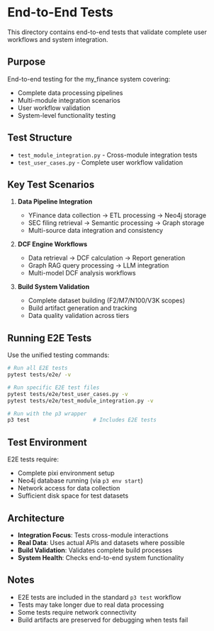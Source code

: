 # End-to-End Tests

This directory contains end-to-end tests that validate complete user workflows and system integration.

## Purpose

End-to-end testing for the my_finance system covering:
- Complete data processing pipelines
- Multi-module integration scenarios
- User workflow validation
- System-level functionality testing

## Test Structure

- `test_module_integration.py` - Cross-module integration tests
- `test_user_cases.py` - Complete user workflow validation

## Key Test Scenarios

1. **Data Pipeline Integration**
   - YFinance data collection → ETL processing → Neo4j storage
   - SEC filing retrieval → Semantic processing → Graph storage
   - Multi-source data integration and consistency

2. **DCF Engine Workflows**
   - Data retrieval → DCF calculation → Report generation
   - Graph RAG query processing → LLM integration
   - Multi-model DCF analysis workflows

3. **Build System Validation**
   - Complete dataset building (F2/M7/N100/V3K scopes)
   - Build artifact generation and tracking
   - Data quality validation across tiers

## Running E2E Tests

Use the unified testing commands:

```bash
# Run all E2E tests
pytest tests/e2e/ -v

# Run specific E2E test files
pytest tests/e2e/test_user_cases.py -v
pytest tests/e2e/test_module_integration.py -v

# Run with the p3 wrapper
p3 test                    # Includes E2E tests
```

## Test Environment

E2E tests require:
- Complete pixi environment setup
- Neo4j database running (via `p3 env start`)
- Network access for data collection
- Sufficient disk space for test datasets

## Architecture

- **Integration Focus**: Tests cross-module interactions
- **Real Data**: Uses actual APIs and datasets where possible
- **Build Validation**: Validates complete build processes
- **System Health**: Checks end-to-end system functionality

## Notes

- E2E tests are included in the standard `p3 test` workflow
- Tests may take longer due to real data processing
- Some tests require network connectivity
- Build artifacts are preserved for debugging when tests fail